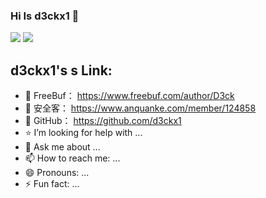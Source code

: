 ### Hi Is d3ckx1 👋
<p>
  <img src="https://github-readme-stats.mrdulin.vercel.app/api?username=d3ckx1&show_icons=true&hide_border=true&hide=prs&theme=buefy">
  <img src="https://github-readme-stats.vercel.app/api/top-langs/?username=d3ckx1&layout=compact&hide_border=true&theme=buefy&show_icons=true">
</p>


## d3ckx1's s Link:

- 🔭 FreeBuf： https://www.freebuf.com/author/D3ck
- 🌱 安全客： https://www.anquanke.com/member/124858
- 👯 GitHub： https://github.com/d3ckx1
- ⭐️ I’m looking for help with ...
- 💬 Ask me about ...
- 📫 How to reach me: ...
- 😄 Pronouns: ...
- ⚡ Fun fact: ...
